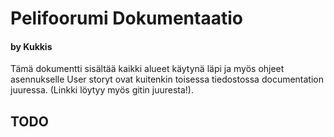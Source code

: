 # Pelifoorumi Dokumentaatio 
####  by Kukkis
Tämä dokumentti sisältää kaikki alueet käytynä läpi ja myös ohjeet asennukselle
User storyt ovat kuitenkin toisessa tiedostossa documentation juuressa. (Linkki löytyy myös gitin juuresta!).

## TODO
